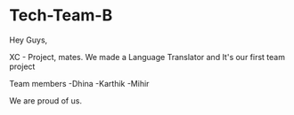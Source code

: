# Tech-Team-B
Hey Guys,

XC - Project, mates.
We made a Language Translator and 
It's our first team project

Team members -Dhina
             -Karthik
             -Mihir
             
We are proud of us.            
